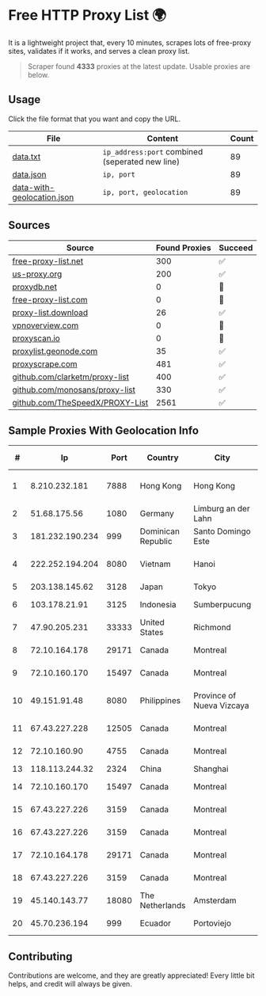 
# Free HTTP Proxy List 🌍

It is a lightweight project that, every 10 minutes, scrapes lots of free-proxy sites, validates if it works, and serves a clean proxy list.


> Scraper found **4333** proxies at the latest update. Usable proxies are below.

## Usage

Click the file format that you want and copy the URL.


|File|Content|Count|
|----|-------|-----|
|[data.txt](https://raw.githubusercontent.com/themiralay/Proxy-List-World/master/data.txt)|`ip_address:port` combined (seperated new line)|89|
|[data.json](https://raw.githubusercontent.com/themiralay/Proxy-List-World/master/data.json)|`ip, port`|89|
|[data-with-geolocation.json](https://raw.githubusercontent.com/themiralay/Proxy-List-World/master/data-with-geolocation.json)|`ip, port, geolocation`|89|

## Sources

|Source|Found Proxies|Succeed|
|------|-------------|-------|
|[free-proxy-list.net](https://free-proxy-list.net)|300|✅|
|[us-proxy.org](https://www.us-proxy.org)|200|✅|
|[proxydb.net](http://proxydb.net)|0|🚫|
|[free-proxy-list.com](https://free-proxy-list.com/?page=&port=&type%5B%5D=http&type%5B%5D=https&up_time=0&search=Search)|0|🚫|
|[proxy-list.download](https://www.proxy-list.download/HTTP)|26|✅|
|[vpnoverview.com](https://vpnoverview.com/privacy/anonymous-browsing/free-proxy-servers)|0|🚫|
|[proxyscan.io](https://www.proxyscan.io)|0|🚫|
|[proxylist.geonode.com](https://proxylist.geonode.com/api/proxy-list?limit=300&page=1&sort_by=lastChecked&sort_type=desc&protocols=http,https)|35|✅|
|[proxyscrape.com](https://api.proxyscrape.com/v2/?request=displayproxies&protocol=http&timeout=10000&country=all&ssl=all&anonymity=all)|481|✅|
|[github.com/clarketm/proxy-list](https://raw.githubusercontent.com/clarketm/proxy-list/master/proxy-list-raw.txt)|400|✅|
|[github.com/monosans/proxy-list](https://raw.githubusercontent.com/monosans/proxy-list/main/proxies/http.txt)|330|✅|
|[github.com/TheSpeedX/PROXY-List](https://raw.githubusercontent.com/TheSpeedX/PROXY-List/master/http.txt)|2561|✅|


## Sample Proxies With Geolocation Info

|#|Ip|Port|Country|City|Internet Service Provider|
|-|--|----|-------|----|-------------------------|
|1|8.210.232.181|7888|Hong Kong|Hong Kong|Alibaba (US) Technology Co., Ltd.|
|2|51.68.175.56|1080|Germany|Limburg an der Lahn|OVH SAS|
|3|181.232.190.234|999|Dominican Republic|Santo Domingo Este|Airtime Technology SRL|
|4|222.252.194.204|8080|Vietnam|Hanoi|VietNam Post and Telecom Corporation|
|5|203.138.145.62|3128|Japan|Tokyo|SIMPLEIA|
|6|103.178.21.91|3125|Indonesia|Sumberpucung|PT Trisna Mega Abadi|
|7|47.90.205.231|33333|United States|Richmond|Alibaba.com LLC|
|8|72.10.164.178|29171|Canada|Montreal|GloboTech Communications|
|9|72.10.160.170|15497|Canada|Montreal|GloboTech Communications|
|10|49.151.91.48|8080|Philippines|Province of Nueva Vizcaya|Philippine Long Distance Telephone Co.|
|11|67.43.227.228|12505|Canada|Montreal|GloboTech Communications|
|12|72.10.160.90|4755|Canada|Montreal|GloboTech Communications|
|13|118.113.244.32|2324|China|Shanghai|Chinanet|
|14|72.10.160.170|15497|Canada|Montreal|GloboTech Communications|
|15|67.43.227.226|3159|Canada|Montreal|GloboTech Communications|
|16|67.43.227.226|3159|Canada|Montreal|GloboTech Communications|
|17|72.10.164.178|29171|Canada|Montreal|GloboTech Communications|
|18|67.43.227.226|3159|Canada|Montreal|GloboTech Communications|
|19|45.140.143.77|18080|The Netherlands|Amsterdam|RoyaleHosting BV|
|20|45.70.236.194|999|Ecuador|Portoviejo|Ufinet Panama S.A.|



## Contributing

Contributions are welcome, and they are greatly appreciated! Every
little bit helps, and credit will always be given.

